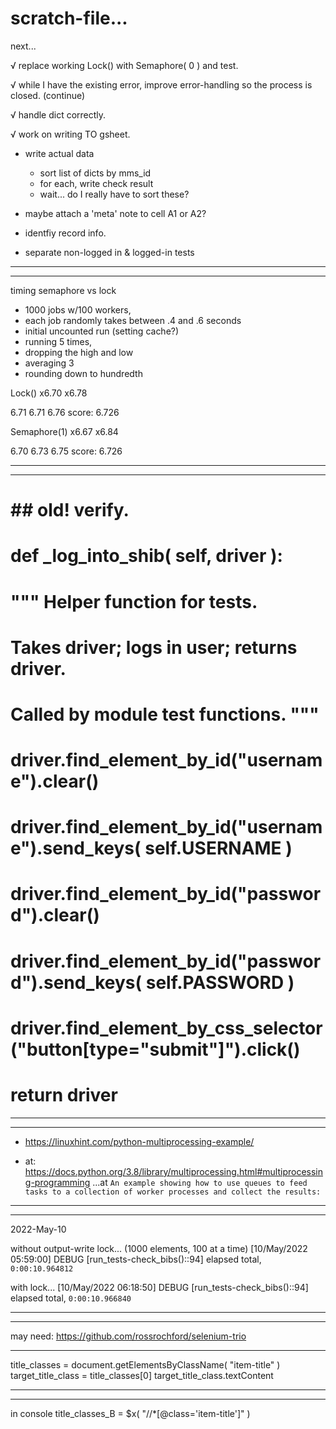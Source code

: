 scratch-file...
===============

next...

√ replace working Lock() with Semaphore( 0 ) and test.

√ while I have the existing error, improve error-handling so the process is closed. (continue)

√ handle dict correctly.

√ work on writing TO gsheet.

- write actual data
    - sort list of dicts by mms_id
    - for each, write check result
    - wait... do I really have to sort these?

- maybe attach a 'meta' note to cell A1 or A2?

- identfiy record info.

- separate non-logged in & logged-in tests


---
---

timing semaphore vs lock
- 1000 jobs w/100 workers, 
- each job randomly takes between .4 and .6 seconds
- initial uncounted run (setting cache?)
- running 5 times, 
- dropping the high and low
- averaging 3
- rounding down to hundredth

Lock()
x6.70
x6.78

6.71
6.71
6.76
score: 6.726

Semaphore(1)
x6.67
x6.84

6.70
6.73
6.75
score: 6.726

---
---


# ## old! verify.
# def _log_into_shib( self, driver ):
#     """ Helper function for tests.
#         Takes driver; logs in user; returns driver.
#         Called by module test functions. """
#     driver.find_element_by_id("username").clear()
#     driver.find_element_by_id("username").send_keys( self.USERNAME )
#     driver.find_element_by_id("password").clear()
#     driver.find_element_by_id("password").send_keys( self.PASSWORD )
#     driver.find_element_by_css_selector("button[type=\"submit\"]").click()
#     return driver

---
---

- <https://linuxhint.com/python-multiprocessing-example/>

- at: <https://docs.python.org/3.8/library/multiprocessing.html#multiprocessing-programming> ...at ``An example showing how to use queues to feed tasks to a collection of worker processes and collect the results:``

---
---

2022-May-10

without output-write lock... (1000 elements, 100 at a time)
[10/May/2022 05:59:00] DEBUG [run_tests-check_bibs()::94] elapsed total, ``0:00:10.964812``

with lock...
[10/May/2022 06:18:50] DEBUG [run_tests-check_bibs()::94] elapsed total, ``0:00:10.966840``

---
---


may need: <https://github.com/rossrochford/selenium-trio>

---

title_classes = document.getElementsByClassName( "item-title" )
target_title_class = title_classes[0]
target_title_class.textContent

---
---

in console
title_classes_B = $x( "//*[@class='item-title']" )